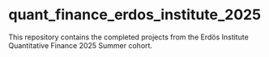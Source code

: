 # quant_finance_erdos_institute_2025
This repository contains the completed projects from the Erdös Institute Quantitative Finance 2025 Summer cohort. 
